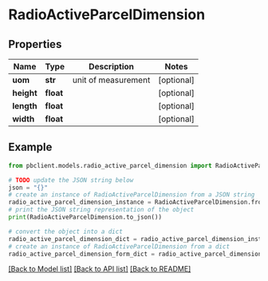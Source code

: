 # RadioActiveParcelDimension


## Properties

Name | Type | Description | Notes
------------ | ------------- | ------------- | -------------
**uom** | **str** | unit of measurement | [optional] 
**height** | **float** |  | [optional] 
**length** | **float** |  | [optional] 
**width** | **float** |  | [optional] 

## Example

```python
from pbclient.models.radio_active_parcel_dimension import RadioActiveParcelDimension

# TODO update the JSON string below
json = "{}"
# create an instance of RadioActiveParcelDimension from a JSON string
radio_active_parcel_dimension_instance = RadioActiveParcelDimension.from_json(json)
# print the JSON string representation of the object
print(RadioActiveParcelDimension.to_json())

# convert the object into a dict
radio_active_parcel_dimension_dict = radio_active_parcel_dimension_instance.to_dict()
# create an instance of RadioActiveParcelDimension from a dict
radio_active_parcel_dimension_form_dict = radio_active_parcel_dimension.from_dict(radio_active_parcel_dimension_dict)
```
[[Back to Model list]](../README.md#documentation-for-models) [[Back to API list]](../README.md#documentation-for-api-endpoints) [[Back to README]](../README.md)


